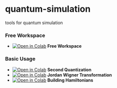 # quantum-simulation
tools for quantum simulation

### Free Workspace
- [![Open in Colab](https://colab.research.google.com/assets/colab-badge.svg)](https://colab.research.google.com/github/ToelUl/quantum-simulation/blob/main/free_workspace.ipynb) **Free Workspace**

### Basic Usage
- [![Open in Colab](https://colab.research.google.com/assets/colab-badge.svg)](https://colab.research.google.com/github/ToelUl/quantum-simulation/blob/main/part1_second_quantization.ipynb) **Second Quantization**
- [![Open in Colab](https://colab.research.google.com/assets/colab-badge.svg)](https://colab.research.google.com/github/ToelUl/quantum-simulation/blob/main/part2_Jordan_Wigner_transformation.ipynb) **Jordan Wigner Transformation**
- [![Open in Colab](https://colab.research.google.com/assets/colab-badge.svg)](https://colab.research.google.com/github/ToelUl/quantum-simulation/blob/main/part3_building_Hamiltonians.ipynb) **Building Hamiltonians**